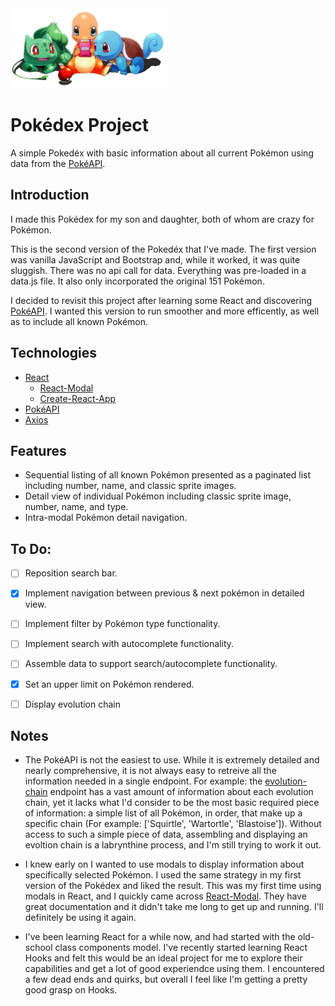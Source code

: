 <img src="src/img/starter-pokemon.jpg" width ='250'>


# Pokédex Project        
A simple Pokedéx with basic information about all current Pokémon using data from the [PokéAPI](https://pokeapi.co/).


## Introduction

I made this Pokédex for my son and daughter, both of whom are crazy for Pokémon.

This is the second version of the Pokedéx that I've made. The first version was vanilla JavaScript and Bootstrap and, while it worked, it was quite sluggish. There was no api call for data. Everything was pre-loaded in a data.js file. It also only incorporated the original 151 Pokémon. 

I decided to revisit this project after learning some React and discovering [PokéAPI](https://pokeapi.co/). I wanted this version to run smoother and more efficently, as well as to include all known Pokémon.


## Technologies
* [React](https://reactjs.org/)
   * [React-Modal](http://reactcommunity.org/react-modal/)
   * [Create-React-App](https://github.com/facebook/create-react-app)
* [PokéAPI](https://github.com/PokeAPI)
* [Axios](https://github.com/axios/axios)


## Features

* Sequential listing of all known Pokémon presented as a paginated list including number, name, and classic sprite images.
* Detail view of individual Pokémon including classic sprite image, number, name, and type.
* Intra-modal Pokémon detail navigation. 


## To Do:

- [ ] Reposition search bar. 
- [x] Implement navigation between previous & next pokémon in detailed view.
- [ ] Implement filter by Pokémon type functionality.
- [ ] Implement search with autocomplete functionality.
- [ ] Assemble data to support search/autocomplete functionality. 
- [x] Set an upper limit on Pokémon rendered. 
- [ ] Display evolution chain


## Notes 

* The PokéAPI is not the easiest to use. While it is extremely detailed and nearly comprehensive, it is not always easy to retreive all the information needed in a single endpoint. For example: the [evolution-chain](https://pokeapi.co/api/v2/evolution-chain/3/) endpoint has a vast amount of information about each evolution chain, yet it lacks what I'd consider to be the most basic required piece of information: a simple list of all Pokémon, in order, that make up a specific chain (For example: ['Squirtle', 'Wartortle', 'Blastoise']). Without access to such a simple piece of data, assembling and displaying an evoltion chain is a labrynthine process, and I'm still trying to work it out. 

* I knew early on I wanted to use modals to display information about specifically selected Pokémon. I used the same strategy in my first version of the Pokédex and liked the result. This was my first time using modals in React, and I quickly came across [React-Modal](http://reactcommunity.org/react-modal/). They have great documentation and it didn't take me long to get up and running. I'll definitely be using it again. 

* I've been learning React for a while now, and had started with the old-school class components model. I've recently started learning React Hooks and felt this would be an ideal project for me to explore their capabilities and get a lot of good experiendce using them. I encountered a few dead ends and quirks, but overall I feel like I'm getting a pretty good grasp on Hooks. 


